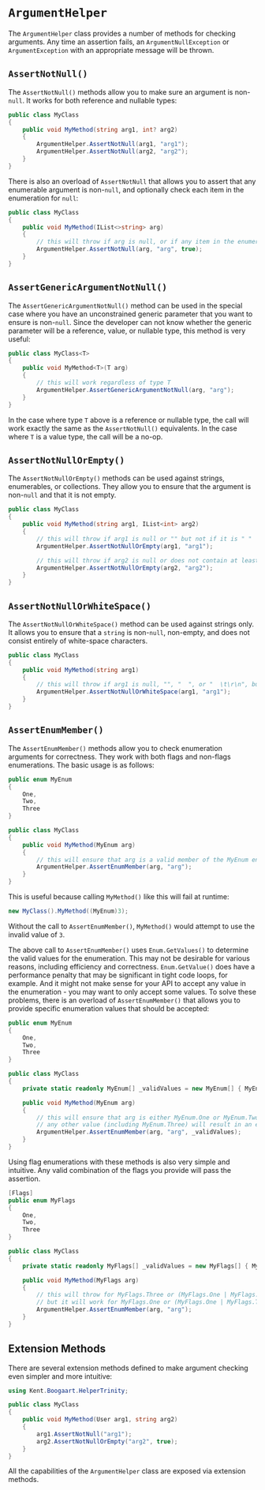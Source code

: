 # `ArgumentHelper`

The `ArgumentHelper` class provides a number of methods for checking arguments. Any time an assertion fails, an `ArgumentNullException` or `ArgumentException` with an appropriate message will be thrown. 

## `AssertNotNull()`

The `AssertNotNull()` methods allow you to make sure an argument is non-`null`. It works for both reference and nullable types: 

```C#
public class MyClass
{
    public void MyMethod(string arg1, int? arg2)
    {
        ArgumentHelper.AssertNotNull(arg1, "arg1");
        ArgumentHelper.AssertNotNull(arg2, "arg2");
    }
}
```

There is also an overload of `AssertNotNull` that allows you to assert that any enumerable argument is non-`null`, and optionally check each item in the enumeration for `null`: 

```C#
public class MyClass
{
    public void MyMethod(IList<>string> arg)
    {
        // this will throw if arg is null, or if any item in the enumeration is null
        ArgumentHelper.AssertNotNull(arg, "arg", true);
    }
}
```

## `AssertGenericArgumentNotNull()`

The `AssertGenericArgumentNotNull()` method can be used in the special case where you have an unconstrained generic parameter that you want to ensure is non-`null`. Since the developer can not know whether the generic parameter will be a reference, value, or nullable type, this method is very useful:

```C#
public class MyClass<T>
{
    public void MyMethod<T>(T arg)
    {
        // this will work regardless of type T
        ArgumentHelper.AssertGenericArgumentNotNull(arg, "arg");
    }
}
```

In the case where type `T` above is a reference or nullable type, the call will work exactly the same as the `AssertNotNull()` equivalents. In the case where `T` is a value type, the call will be a no-op.

## `AssertNotNullOrEmpty()`

The `AssertNotNullOrEmpty()` methods can be used against strings, enumerables, or collections. They allow you to ensure that the argument is non-`null` and that it is not empty. 

```C#
public class MyClass
{
    public void MyMethod(string arg1, IList<int> arg2)
    {
        // this will throw if arg1 is null or "" but not if it is " "
        ArgumentHelper.AssertNotNullOrEmpty(arg1, "arg1");

        // this will throw if arg2 is null or does not contain at least one integer
        ArgumentHelper.AssertNotNullOrEmpty(arg2, "arg2");
    }
}
```

## `AssertNotNullOrWhiteSpace()`

The `AssertNotNullOrWhiteSpace()` method can be used against strings only. It allows you to ensure that a `string` is non-`null`, non-empty, and does not consist entirely of white-space characters.

```C#
public class MyClass
{
    public void MyMethod(string arg1)
    {
        // this will throw if arg1 is null, "", "  ", or "  \t\r\n", but not if it's "  \t\r\n foo"
        ArgumentHelper.AssertNotNullOrWhiteSpace(arg1, "arg1");
    }
}
```

## `AssertEnumMember()`

The `AssertEnumMember()` methods allow you to check enumeration arguments for correctness. They work with both flags and non-flags enumerations. The basic usage is as follows: 

```C#
public enum MyEnum
{
    One,
    Two,
    Three
}

public class MyClass
{
    public void MyMethod(MyEnum arg)
    {
        // this will ensure that arg is a valid member of the MyEnum enumeration
        ArgumentHelper.AssertEnumMember(arg, "arg");
    }
}
```

This is useful because calling `MyMethod()` like this will fail at runtime: 

```C#
new MyClass().MyMethod((MyEnum)3);
```

Without the call to `AssertEnumMember()`, `MyMethod()` would attempt to use the invalid value of `3`. 

The above call to `AssertEnumMember()` uses `Enum.GetValues()` to determine the valid values for the enumeration. This may not be desirable for various reasons, including efficiency and correctness. `Enum.GetValue()` does have a performance penalty that may be significant in tight code loops, for example. And it might not make sense for your API to accept any value in the enumeration - you may want to only accept some values. To solve these problems, there is an overload of `AssertEnumMember()` that allows you to provide specific enumeration values that should be accepted: 

```C#
public enum MyEnum
{
    One,
    Two,
    Three
}

public class MyClass
{
    private static readonly MyEnum[] _validValues = new MyEnum[] { MyEnum.One, MyEnum.Two };

    public void MyMethod(MyEnum arg)
    {
        // this will ensure that arg is either MyEnum.One or MyEnum.Two 
        // any other value (including MyEnum.Three) will result in an exception
        ArgumentHelper.AssertEnumMember(arg, "arg", _validValues);
    }
}
```

Using flag enumerations with these methods is also very simple and intuitive. Any valid combination of the flags you provide will pass the assertion.

```C#
[Flags]
public enum MyFlags
{
    One,
    Two,
    Three
}

public class MyClass
{
    private static readonly MyFlags[] _validValues = new MyFlags[] { MyFlags.One, MyFlags.Two };

    public void MyMethod(MyFlags arg)
    {
        // this will throw for MyFlags.Three or (MyFlags.One | MyFlags.Three) 
        // but it will work for MyFlags.One or (MyFlags.One | MyFlags.Two)
        ArgumentHelper.AssertEnumMember(arg, "arg");
    }
}
```

## Extension Methods

There are several extension methods defined to make argument checking even simpler and more intuitive: 

```C#
using Kent.Boogaart.HelperTrinity;

public class MyClass
{
    public void MyMethod(User arg1, string arg2)
    {
        arg1.AssertNotNull("arg1");
        arg2.AssertNotNullOrEmpty("arg2", true);
    }
}
```

All the capabilities of the `ArgumentHelper` class are exposed via extension methods.